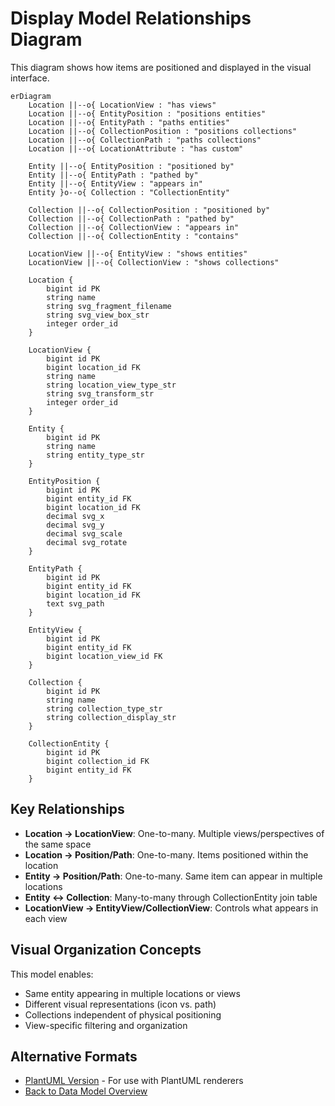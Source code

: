 # Display Model Relationships Diagram

This diagram shows how items are positioned and displayed in the visual interface.

```mermaid
erDiagram
    Location ||--o{ LocationView : "has views"
    Location ||--o{ EntityPosition : "positions entities"
    Location ||--o{ EntityPath : "paths entities"
    Location ||--o{ CollectionPosition : "positions collections"
    Location ||--o{ CollectionPath : "paths collections"
    Location ||--o{ LocationAttribute : "has custom"
    
    Entity ||--o{ EntityPosition : "positioned by"
    Entity ||--o{ EntityPath : "pathed by"
    Entity ||--o{ EntityView : "appears in"
    Entity }o--o{ Collection : "CollectionEntity"
    
    Collection ||--o{ CollectionPosition : "positioned by"
    Collection ||--o{ CollectionPath : "pathed by"
    Collection ||--o{ CollectionView : "appears in"
    Collection ||--o{ CollectionEntity : "contains"
    
    LocationView ||--o{ EntityView : "shows entities"
    LocationView ||--o{ CollectionView : "shows collections"
    
    Location {
        bigint id PK
        string name
        string svg_fragment_filename
        string svg_view_box_str
        integer order_id
    }
    
    LocationView {
        bigint id PK
        bigint location_id FK
        string name
        string location_view_type_str
        string svg_transform_str
        integer order_id
    }
    
    Entity {
        bigint id PK
        string name
        string entity_type_str
    }
    
    EntityPosition {
        bigint id PK
        bigint entity_id FK
        bigint location_id FK
        decimal svg_x
        decimal svg_y
        decimal svg_scale
        decimal svg_rotate
    }
    
    EntityPath {
        bigint id PK
        bigint entity_id FK
        bigint location_id FK
        text svg_path
    }
    
    EntityView {
        bigint id PK
        bigint entity_id FK
        bigint location_view_id FK
    }
    
    Collection {
        bigint id PK
        string name
        string collection_type_str
        string collection_display_str
    }
    
    CollectionEntity {
        bigint id PK
        bigint collection_id FK
        bigint entity_id FK
    }
```

## Key Relationships

- **Location → LocationView**: One-to-many. Multiple views/perspectives of the same space
- **Location → Position/Path**: One-to-many. Items positioned within the location
- **Entity → Position/Path**: One-to-many. Same item can appear in multiple locations
- **Entity ↔ Collection**: Many-to-many through CollectionEntity join table
- **LocationView → EntityView/CollectionView**: Controls what appears in each view

## Visual Organization Concepts

This model enables:
- Same entity appearing in multiple locations or views
- Different visual representations (icon vs. path)
- Collections independent of physical positioning
- View-specific filtering and organization

## Alternative Formats

- [PlantUML Version](display-model.plantuml) - For use with PlantUML renderers
- [Back to Data Model Overview](../data-model.md)